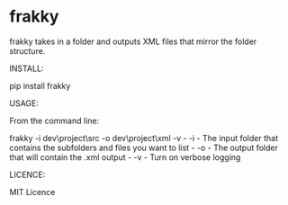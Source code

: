 frakky
========

frakky takes in a folder and outputs XML files that mirror the folder structure.

INSTALL:

pip install frakky

USAGE:

From the command line:

frakky -i dev\\project\\src -o dev\\project\\xml -v
    - -i - The input folder that contains the subfolders and files you want to list
    - -o - The output folder that will contain the .xml output
    - -v - Turn on verbose logging

LICENCE:

MIT Licence